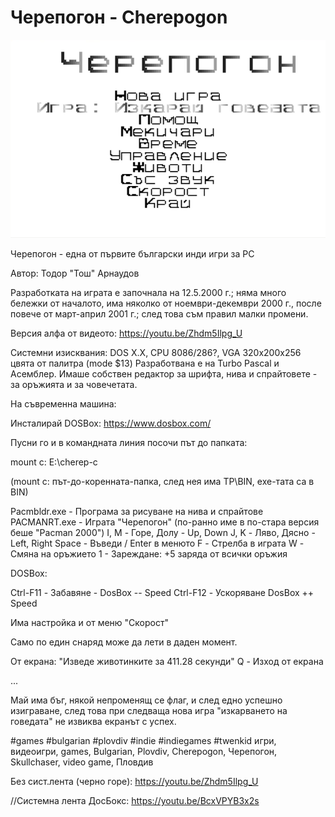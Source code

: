 # Черепогон - Cherepogon

<img src="https://github.com/Twenkid/Cherepogon/blob/main/ch2.png">

Черепогон - една от първите български инди игри за PC

Автор: Тодор "Тош" Арнаудов

Разработката на играта е започнала на 12.5.2000 г.; няма много бележки от началото, има няколко от ноември-декември 2000 г., после повече от март-април 2001 г.; след това съм правил малки промени.



Версия алфа от видеото: https://youtu.be/Zhdm5Ilpg_U

Системни изисквания: DOS X.X, CPU 8086/286?, VGA 320x200x256 цвята от палитра (mode $13)
Разработвана е на Turbo Pascal и Асемблер. Имаше собствен редактор за шрифта, нива и спрайтовете - за оръжията и за човечетата.

На съвременна машина:

Инсталирай DOSBox: https://www.dosbox.com/

Пусни го и в командната линия посочи път до папката:

mount c: E:\cherep-c  

(mount c: път-до-коренната-папка, след нея има TP\BIN\, exe-тата са в BIN)

Pacmbldr.exe - Програма за рисуване на нива и спрайтове
PACMANRT.exe - Играта "Черепогон" (по-ранно име в по-стара версия беше "Pacman 2000")
I, M - Горе, Долу - Up, Down
J, K - Ляво, Дясно - Left, Right
Space - Въведи / Enter в менюто
F - Стрелба в играта
W - Смяна на оръжието
1 - Зареждане: +5 заряда от всички оръжия

DOSBox:

Ctrl-F11 - Забавяне - DosBox -- Speed
Ctrl-F12 - Ускоряване DosBox ++ Speed

Има настройка и от меню "Скорост"

Само по един снаряд може да лети в даден момент.

От екрана: "Изведе животинките за  411.28 секунди"
Q - Изход от екрана

...

Май има бъг, някой непроменящ се флаг, и след едно успешно изиграване, след това при следваща нова игра "изкарването на говедата" не извиква екранът с успех.

#games #bulgarian #plovdiv #indie #indiegames #twenkid
игри, видеоигри, games, Bulgarian, Plovdiv, Cherepogon, Черепогон, Skullchaser, video game, Пловдив


Без сист.лента (черно горе): https://youtu.be/Zhdm5Ilpg_U

//Системна лента ДосБокс: https://youtu.be/BcxVPYB3x2s
